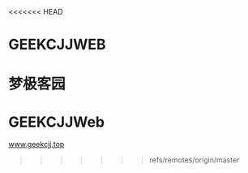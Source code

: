 <<<<<<< HEAD
# GEEKCJJWEB
梦极客园
=======
# GEEKCJJWeb
www.geekcjj.top
>>>>>>> refs/remotes/origin/master
